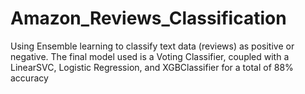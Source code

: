 # Amazon_Reviews_Classification
Using Ensemble learning to classify text data (reviews) as positive or negative.
The final model used is a Voting Classifier, coupled with a LinearSVC, Logistic Regression, and XGBClassifier for a 
total of 88% accuracy
